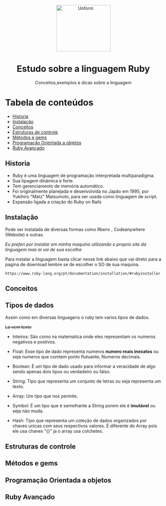 <p align="center">
  <a href="https://unform.dev">
    <img src="img/Logo.png" height="150" width="175" alt="Unform" />
  </a>
</p>
<h1 align="center">Estudo sobre a linguagem Ruby</h1> 

<p align="center">Conceitos,exemplos e dicas sobre a linguagem</p>

Tabela de conteúdos
=================
<!--ts-->
   * [Historia](#Historia)
   * [Instalação](#Instalação)
   * [Conceitos](#Conceitos)
   * [Estruturas de controle](#Estruturas-de-controle)
   * [Métodos e gems ](#Métodos-e-gems )
   * [Programação Orientada a objetos](#Programação-Orientada-a-objetos)
   * [Ruby Avançado](#Ruby-Avançado)
<!--te-->


## Historia

+ Ruby é uma linguagem de programação interpretada multiparadigma.
+ Sua tipagem dinâmica e forte.
+ Tem gerenciamento de memória automático. 
+ Foi originalmente planejada e desenvolvida no Japão em 1995, por Yukihiro "Matz" Matsumoto, para ser usada como linguagem de script.
+ Expansão ligada a criação do Ruby on Rails

## Instalação

Pode ser instalada de diversas formas como Rbenv , Codeanywhere (Website) e outras.

<i>Eu preferi por instalar em minha maquina utilizando o proprio site da linguagem mas ai vai de sua escolha</i>

Para instalar a linguagem basta clicar nesse link abaixo que vai direto para a pagina de download lembre se de escolher o SO de sua maquina.

    https://www.ruby-lang.org/pt/documentation/installation/#rubyinstaller

## Conceitos

## Tipos de dados

Assim como em diversas linguagens o ruby tem varios tipos de dados.

<s>La vem texto</s>

+ Inteiros: São como na matematica onde eles representam os numeros negativos e postivos.

+ Float: Esse tipo de dado representa numeros <strong>numero reais inexatos</strong> ou seja numeros que comtem ponto flutuante, Numeros decimais.

+ Boolean: É um tipo de dado usado para informar a veracidade de algo sendo apenas dois tipos ou verdadeiro ou falso.

+ String: Tipo que representa um conjunto de letras ou seja representa um texto.

+ Array: Um tipo que nos permite.

+ Symbol: É um tipo que é semelhante a String porem ele é <strong>imutável</strong> ou seja não muda.

+ Hash: Tipo que representa um coleção de dados organizados por chaves unicas com seus respectivos valores.
  É diferente do Array pois ele usa chaves "{}" ja o array usa colchetes.

## Estruturas de controle

## Métodos e gems 

## Programação Orientada a objetos

## Ruby Avançado